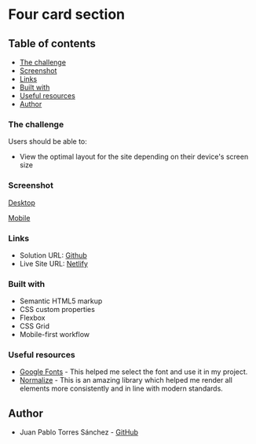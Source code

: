 # Four card section

## Table of contents

  - [The challenge](#the-challenge)
  - [Screenshot](#screenshot)
  - [Links](#links)
  - [Built with](#built-with)
  - [Useful resources](#useful-resources)
  - [Author](#author)

### The challenge

Users should be able to:

- View the optimal layout for the site depending on their device's screen size

### Screenshot

[Desktop](images/desktop.png)

[Mobile](images/mobile.png)

### Links

- Solution URL: [Github](https://github.com/juanptsanchez/four-card-section)
- Live Site URL: [Netlify](https://four-card-section-test.netlify.app/)

### Built with

- Semantic HTML5 markup
- CSS custom properties
- Flexbox
- CSS Grid
- Mobile-first workflow

### Useful resources

- [Google Fonts](https://fonts.google.com/) - This helped me select the font and use it in my project.
- [Normalize](https://necolas.github.io/normalize.css/) - This is an amazing library which helped me render all elements more consistently and in line with modern standards.

## Author

- Juan Pablo Torres Sánchez - [GitHub](https://github.com/juanptsanchez)
